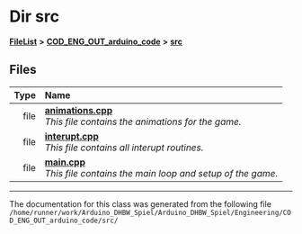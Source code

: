 

# Dir src



[**FileList**](files.md) **>** [**COD\_ENG\_OUT\_arduino\_code**](dir_e46236678326602fb51a33a9a20e1fb4.md) **>** [**src**](dir_38410eb1dec6281e0e0807d9e6ad57cf.md)












## Files

| Type | Name |
| ---: | :--- |
| file | [**animations.cpp**](animations_8cpp.md) <br>_This file contains the animations for the game._  |
| file | [**interupt.cpp**](interupt_8cpp.md) <br>_This file contains all interupt routines._  |
| file | [**main.cpp**](main_8cpp.md) <br>_This file contains the main loop and setup of the game._  |



























































------------------------------
The documentation for this class was generated from the following file `/home/runner/work/Arduino_DHBW_Spiel/Arduino_DHBW_Spiel/Engineering/COD_ENG_OUT_arduino_code/src/`

